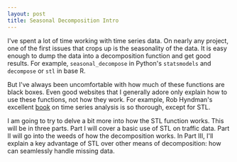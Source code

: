```yaml
---
layout: post
title: Seasonal Decomposition Intro
---
```


I've spent a lot of time working with time series data. On nearly any project, one of the first issues that crops up is the seasonality of the data. It is easy enough to dump the data into a decomposition function and get good results. For example, `seasonal_decompose` in Python's `statsmodels` and `decompose` or `stl` in base R.

But I've always been uncomfortable with how much of these functions are black boxes. Even good websites that I generally adore only explain how to use these functions, not how they work. For example, Rob Hyndman's excellent [book][hyndman] on time series analysis is so thorough, except for STL.

I am going to try to delve a bit more into how the STL function works. This will be in three parts. Part I will cover a basic use of STL on traffic data. Part II will go into the weeds of how the decomposition works. In Part III, I'll explain a key advantage of STL over other means of decomposition: how can seamlessly handle missing data.


[hyndman]: https://www.otexts.org/fpp/6/5
